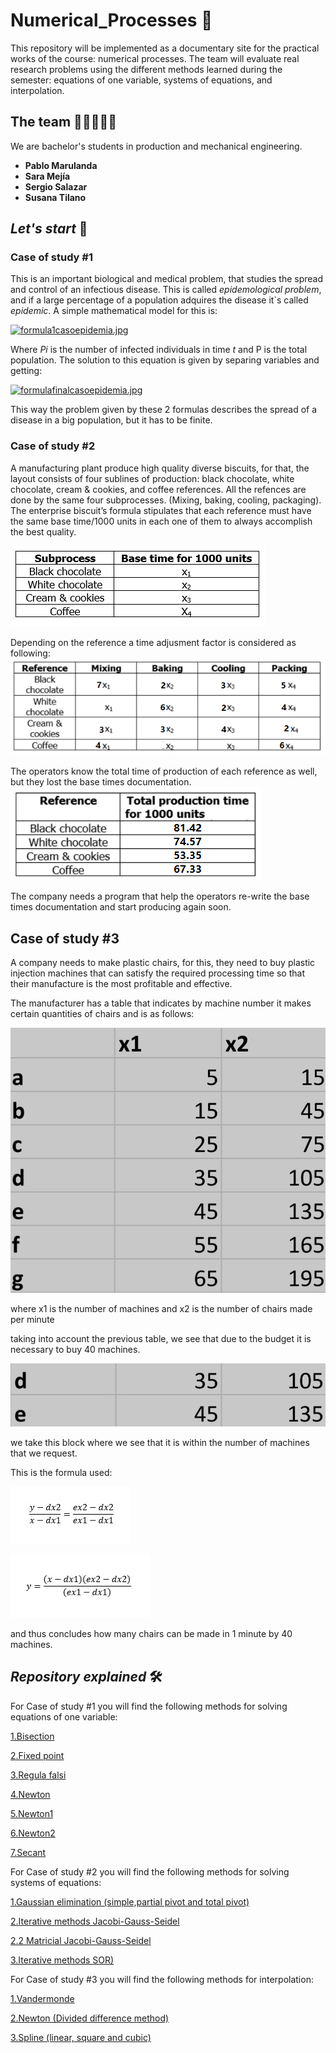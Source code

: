 # Numerical_Processes 🤖
This repository will be implemented as a documentary site for the practical works of the course: numerical processes. The team will evaluate real research problems using the different methods learned during the semester: equations of one variable, systems of equations, and interpolation. 

## The team 👩🏻‍💻👨‍💻

We are bachelor's students in production and mechanical engineering.

* **Pablo Marulanda** 
* **Sara Mejía** 
* **Sergio Salazar** 
* **Susana Tilano** 

## *Let's start* 🚀
### Case of study #1 
This is an important biological and medical problem, that studies the spread and control of an infectious disease. This is called *epidemological problem*, and if a large percentage of a population adquires the disease it`s called *epidemic*. A simple mathematical model for this is: 

[![formula1casoepidemia.jpg](https://i.postimg.cc/TPRqvy9X/formula1casoepidemia.jpg)](https://postimg.cc/68mGdpgH)

Where *Pi* is the number of infected individuals in time *t* and P is the total population. The solution to this equation is given by separing variables and getting: 

[![formulafinalcasoepidemia.jpg](https://i.postimg.cc/dtbm7k94/formulafinalcasoepidemia.jpg)](https://postimg.cc/PPM89q9w)

This way the problem given by these 2 formulas describes the spread of a disease in a big population, but it has to be finite. 



### Case of study #2
A manufacturing plant produce high quality diverse biscuits, for that, the layout consists of four sublines of production: black chocolate, white chocolate, cream & cookies, and coffee references.
All the refences are done by the same four subprocesses. (Mixing, baking, cooling, packaging). The enterprise biscuit’s formula stipulates that each reference must have the same base time/1000 units in each one of them to always accomplish the best quality.

![Image text](https://github.com/Stilanof/Numerical_Processes/blob/main/study_case2/img/subprocesses.png)

Depending on the reference a time adjusment factor is considered as following:![Image text](https://github.com/Stilanof/Numerical_Processes/blob/main/study_case2/img/adjustment%20factor%201.png)


The operators know the total time of production of each reference as well, but they lost the base times documentation.
![Image text](https://github.com/Stilanof/Numerical_Processes/blob/main/study_case2/img/total%20production%20times%201.png)



The company needs a program that help the operators re-write the base times documentation and start producing again soon.

## Case of study #3

A company needs to make plastic chairs, for this, they need to buy plastic injection machines that can satisfy the required processing time so that their manufacture is the most profitable and effective.

The manufacturer has a table that indicates by machine number it makes certain quantities of chairs and is as follows:

![](Screenshot_2022-05-19-20-19-20-123_com.microsoft.office.excel.jpg)

where x1 is the number of machines and x2 is the number of chairs made per minute

taking into account the previous table, we see that due to the budget it is necessary to buy 40 machines.

![](https://github.com/Stilanof/Numerical_Processes/blob/main/Screenshot_2022-05-19-18-50-18-122_com.microsoft.office.excel~2.jpg)

we take this block where we see that it is within the number of machines that we request.

This is the formula used:

![](https://github.com/Stilanof/Numerical_Processes/blob/main/IMG-20220519-WA0012.jpg)

![](https://github.com/Stilanof/Numerical_Processes/blob/main/IMG-20220519-WA0013.jpg)

and thus concludes how many chairs can be made in 1 minute by 40 machines.


## *Repository explained* 🛠️

For Case of study #1 you will find the following methods for solving equations of one variable:

[1.Bisection](https://github.com/Stilanof/Numerical_Processes/blob/main/study_case1/codes/1.%20Bisection.m)

[2.Fixed point](https://github.com/Stilanof/Numerical_Processes/blob/main/study_case1/codes/2.%20Fixed%20Point.m)

[3.Regula falsi](https://github.com/Stilanof/Numerical_Processes/blob/main/study_case1/codes/3.%20Regula%20Falsa.m)

[4.Newton](https://github.com/Stilanof/Numerical_Processes/blob/main/study_case1/codes/4.%20Newton.m)

[5.Newton1](https://github.com/Stilanof/Numerical_Processes/blob/main/study_case1/codes/5.%20Newton%201.m)

[6.Newton2](https://github.com/Stilanof/Numerical_Processes/blob/main/study_case1/codes/6.%20Newton%202.m)

[7.Secant](https://github.com/Stilanof/Numerical_Processes/blob/main/study_case1/codes/7.%20Secant.m)

For Case of study #2 you will find the following methods for solving systems of equations:

[1.Gaussian elimination (simple,partial pivot and total pivot)](https://github.com/Stilanof/Numerical_Processes/blob/main/study_case2/Gaussian%20elimination.m)

[2.Iterative methods Jacobi-Gauss-Seidel](https://github.com/Stilanof/Numerical_Processes/blob/main/study_case2/Iterative_methods_Jacobi_Gauss_Seidel.m)

[2.2 Matricial Jacobi-Gauss-Seidel](https://github.com/Stilanof/Numerical_Processes/blob/main/study_case2/Matricial_JacobiSeid.m)

[3.Iterative methods SOR)](https://github.com/Stilanof/Numerical_Processes/blob/main/study_case2/SOR.m)


For Case of study #3 you will find the following methods for interpolation:

[1.Vandermonde](https://github.com/Stilanof/Numerical_Processes/blob/main/study_case3/1.%20Vandermonde.m)

[2.Newton (Divided difference method)](https://github.com/Stilanof/Numerical_Processes/blob/main/study_case3/2.%20Newton.m)

[3.Spline (linear, square and cubic)](https://github.com/Stilanof/Numerical_Processes/blob/main/study_case3/3.%20Spline.m)
